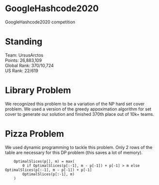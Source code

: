 # GoogleHashcode2020

GoogleHashcode2020 competition

# Standing
Team: UrsusArctos <br>
Points: 26,883,109 <br>
Global Rank: 370/10,724 <br>
US Rank: 22/619

# Library Problem
We recognized this problem to be a variation of the NP hard set cover problem. We used a version of the greedy appoximation algorithm for set cover to generate our solution and finished 370th place out of 10k+ teams.

# Pizza Problem

We used dynamic programming to tackle this problem. Only 2 rows of the table are necessary for this DP problem (this saves a lot of memory).

        OptimalSlices(p[], m) = max(
            0 if OptimalSlices(p[:-1], m - p[-1]) + p[-1] > m else OptimalSlices(p[:-1], m - p[-1]) + p[-1]
            OptimalSlices(p[:-1], m)
        )
